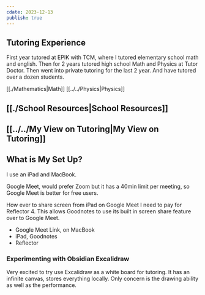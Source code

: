```yaml
---
cdate: 2023-12-13
publish: true
---
```


## Tutoring Experience
First year tutored at EPIK with TCM, where I tutored elementary school math and english.
Then for 2 years tutored high school Math and Physics at Tutor Doctor.
Then went into private tutoring for the last 2 year.
And have tutored over a dozen students.

[[./Mathematics|Math]]
[[../../Physics|Physics]]

## [[./School Resources|School Resources]]
## [[../../My View on Tutoring|My View on Tutoring]]

## What is My Set Up?

I use an iPad and MacBook.

Google Meet, would prefer Zoom but it has a 40min limit per meeting, so Google Meet is better for free users.

How ever to share screen from iPad on Google Meet I need to pay for Reflector 4.
This allows Goodnotes to use its built in screen share feature over to Google Meet.

- Google Meet Link, on MacBook
- iPad, Goodnotes
- Reflector

### Experimenting with Obsidian Excalidraw
Very excited to try use Excalidraw as a white board for tutoring. It has an infinite canvas, stores everything locally. Only concern is the drawing ability as well as the performance.


